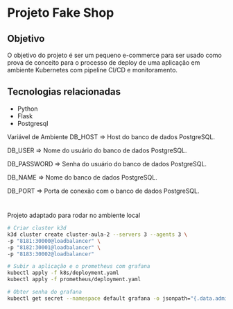 # Projeto Fake Shop
## Objetivo
O objetivo do projeto é ser um pequeno e-commerce para ser usado como prova de conceito para o processo de deploy de uma aplicação em ambiente Kubernetes com pipeline CI/CD e monitoramento.

## Tecnologias relacionadas
- Python
- Flask
- Postgresql


Variável de Ambiente
DB_HOST => Host do banco de dados PostgreSQL.

DB_USER => Nome do usuário do banco de dados PostgreSQL.

DB_PASSWORD => Senha do usuário do banco de dados PostgreSQL.

DB_NAME => Nome do banco de dados PostgreSQL.

DB_PORT => Porta de conexão com o banco de dados PostgreSQL.

#

Projeto adaptado para rodar no ambiente local

```bash
# Criar cluster k3d
k3d cluster create cluster-aula-2 --servers 3 --agents 3 \
-p "8181:30000@loadbalancer" \
-p "8182:30001@loadbalancer" \
-p "8183:30002@loadbalancer"

# Subir a aplicação e o prometheus com grafana
kubectl apply -f k8s/deployment.yaml
kubectl apply -f prometheus/deployment.yaml

# Obter senha do grafana
kubectl get secret --namespace default grafana -o jsonpath="{.data.admin-password}" | base64 --decode ; echo
```
